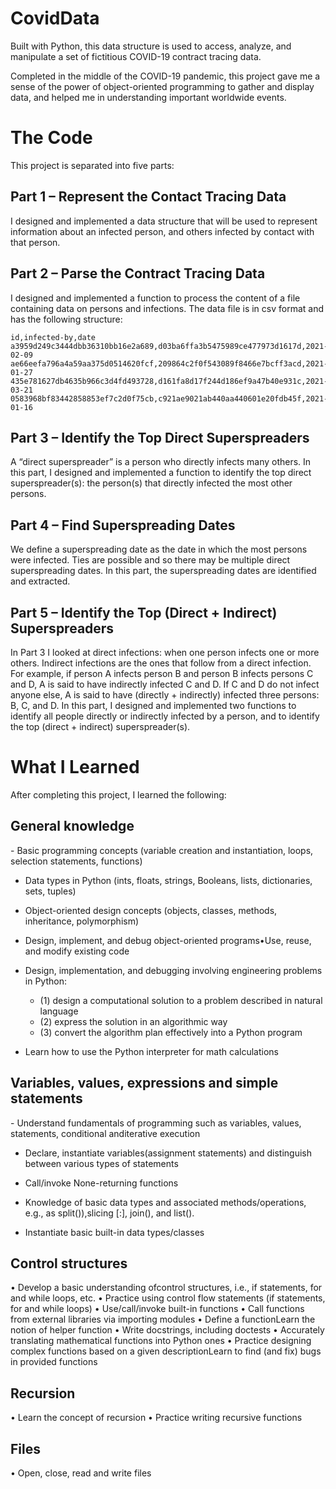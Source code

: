 <h1>CovidData</h1>

Built with Python, this data structure is used to access, analyze, and manipulate a set of fictitious COVID-19 contract tracing data.

Completed in the middle of the COVID-19 pandemic, this project gave me a sense of the power of object-oriented programming to gather and display data, and helped me in understanding important worldwide events. 

<h1>The Code</h1>

This project is separated into five parts: 

<h2>Part 1 – Represent the Contact Tracing Data</h2>
I designed and implemented a data structure that will be used to represent information about an infected person, and others infected by contact with that person.

<h2>Part 2 – Parse the Contract Tracing Data</h2>
I designed and implemented a function to process the content of a file containing data on persons and infections. The data file is in csv format and has the following structure:

    id,infected-by,date a3959d249c3444dbb36310bb16e2a689,d03ba6ffa3b5475989ce477973d1617d,2021-02-09 ae66eefa796a4a59aa375d0514620fcf,209864c2f0f543089f8466e7bcff3acd,2021-01-27 435e781627db4635b966c3d4fd493728,d161fa8d17f244d186ef9a47b40e931c,2021-03-21 0583968bf83442858853ef7c2d0f75cb,c921ae9021ab440aa440601e20fdb45f,2021-01-16

<h2>Part 3 – Identify the Top Direct Superspreaders</h2>
A “direct superspreader” is a person who directly infects many others. In this part, I designed and implemented a function to identify the top direct superspreader(s): the person(s) that directly infected the most other persons.

<h2>Part 4 – Find Superspreading Dates</h2>
We define a superspreading date as the date in which the most persons were infected. Ties are possible and so there may be multiple direct superspreading dates. In this part, the superspreading dates are identified and extracted. 

<h2>Part 5 – Identify the Top (Direct + Indirect) Superspreaders</h2>
In Part 3 I looked at direct infections: when one person infects one or more others. Indirect infections are the ones that follow from a direct infection. For example, if person A infects person B and person B infects persons C and D, A is said to have indirectly infected C and D. If C and D do not infect anyone else, A is said to have (directly + indirectly) infected three persons: B, C, and D. In this part, I designed and implemented two functions to identify all people directly or indirectly infected by a person, and to identify the top (direct + indirect) superspreader(s).

<h1>What I Learned</h1>
After completing this project, I learned the following:

<h2>General knowledge</h2>
- Basic programming concepts (variable creation and instantiation, loops, selection statements, functions)

- Data types in Python (ints, floats, strings, Booleans, lists, dictionaries, sets, tuples)

- Object-oriented design concepts (objects, classes, methods, inheritance, polymorphism)
- Design, implement, and debug object-oriented programs•Use, reuse, and modify existing code

- Design, implementation, and debugging involving engineering problems in Python: 
    - (1) design a computational solution to a problem described in natural language
    - (2) express the solution in an algorithmic way
    - (3) convert the algorithm plan effectively into a Python program

- Learn how to use the Python interpreter for math calculations

<h2>Variables, values, expressions and simple statements</h2>
- Understand fundamentals of programming such as variables, values, statements, conditional anditerative execution

- Declare, instantiate variables(assignment statements) and distinguish between various types of statements

- Call/invoke None-returning functions

- Knowledge of basic data types and associated methods/operations, e.g., as split()),slicing [:], join(), and list().

- Instantiate basic built-in data types/classes

<h2>Control structures</h2>
• Develop a basic understanding ofcontrol structures, i.e., if statements, for and while loops, etc.
• Practice using control flow statements (if statements, for and while loops)
• Use/call/invoke built-in functions
• Call functions from external libraries via importing modules
• Define a functionLearn the notion of helper function
• Write docstrings, including doctests
• Accurately translating mathematical functions into Python ones
• Practice designing complex functions based on a given descriptionLearn to find (and fix) bugs in provided functions

<h2>Recursion</h2>
• Learn the concept of recursion
• Practice writing recursive functions

<h2>Files</h2>
• Open, close, read and write files
